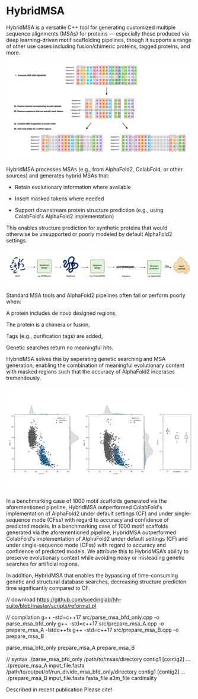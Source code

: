 # HybridMSA

HybridMSA is a versatile C++ tool for generating customized multiple sequence alignments (MSAs) for proteins — especially those produced via deep learning-driven motif scaffolding pipelines, though it supports a range of other use cases including fusion/chimeric proteins, tagged proteins, and more.

![HybridMSA](assets/HybridMSA.png)

HybridMSA processes MSAs (e.g., from AlphaFold2, ColabFold, or other sources) and generates hybrid MSAs that:

- Retain evolutionary information where available

- Insert masked tokens where needed

- Support downstream protein structure prediction (e.g., using ColabFold's AlphaFold2 implementation)

This enables structure prediction for synthetic proteins that would otherwise be unsupported or poorly modeled by default AlphaFold2 settings.

![HybridMSA](assets/Pipeline.png)

Standard MSA tools and AlphaFold2 pipelines often fail or perform poorly when:

A protein includes de novo designed regions,

The protein is a chimera or fusion,

Tags (e.g., purification tags) are added,

Genetic searches return no meaningful hits.

HybridMSA solves this by seperating genetic searching and MSA generation, enabling the combination of meaningful evolutionary content with masked regions such that the accuracy of AlphaFold2 incerases tremendously.

![HybridMSA](assets/Benchmarking.png)

In a benchmarking case of 1000 motif scaffolds generated via the aforementioned pipeline, HybridMSA outperformed ColabFold's implementation of AlphaFold2 under default settings (CF) and under single-sequence mode (CFss) with regard to accuracy and confidence of predicted models. In a benchmarking case of 1000 motif scaffolds generated via the aforementioned pipeline, HybridMSA outperformed ColabFold's implementation of AlphaFold2 under default settings (CF) and under single-sequence mode (CFss) with regard to accuracy and confidence of predicted models. We attribute this to HybridMSA’s ability to preserve evolutionary context while avoiding  noisy or misleading genetic searches for artificial regions.

In addition, HybridMSA that enables the bypassing of time-consuming genetic and structural database searches, decreasing structure predicton time significantly compared to CF.

// download https://github.com/soedinglab/hh-suite/blob/master/scripts/reformat.pl

// compilation
g++ -std=c++17 src/parse_msa_bfd_only.cpp -o parse_msa_bfd_only
g++ -std=c++17 src/prepare_msa_A.cpp -o prepare_msa_A -lstdc++fs
g++ -std=c++17 src/prepare_msa_B.cpp -o prepare_msa_B

parse_msa_bfd_only
prepare_msa_A
prepare_msa_B

// syntax
./parse_msa_bfd_only /path/to/msas/directory contig1 [contig2] ...
./prepare_msa_A input_file.fasta /path/to/output/of/run_divide_msa_bfd_only/directory contig1 [contig2] ...
./prepare_msa_B input_file.fasta fasta_file a3m_file cardinality

Described in recent publication
Please cite!